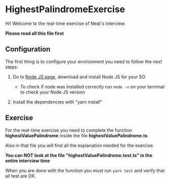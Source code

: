 # HighestPalindromeExercise

Hi! Welcome to the real-time exercise of Neat's interview. 

**Please read all this file first**

## Configuration

The first thing is to configure your environment you need to follow the next steps:

1. Go to [Node JS page](https://nodejs.org/es/), download and install Node JS for your SO
    - To check if node was installed correctly run `node -v` on your terminal to check your Node JS version

2. Install the dependencies with "yarn install"

## Exercise

For the real-time exercise you need to complete the function **highestValuePalindrome** inside the file **highestValuePalindrome.ts**

Also in that file you will find all the explanation needed for the exercise.

**You can NOT look at the file "highestValuePalindrome.test.ts" in the entire interview time**

When you are done with the function you must run `yarn test` and verify that all test are OK.

